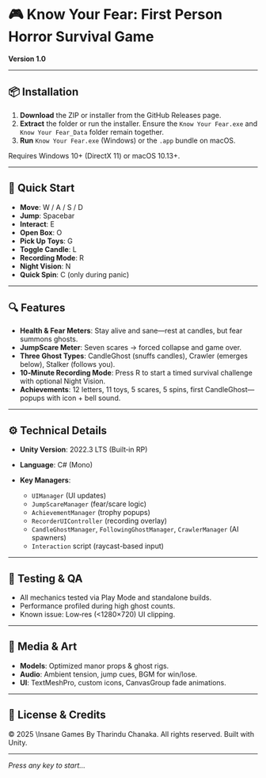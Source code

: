 # 🎮 Know Your Fear: First Person Horror Survival Game

**Version 1.0**

---

## 📦 Installation

1. **Download** the ZIP or installer from the GitHub Releases page.
2. **Extract** the folder or run the installer. Ensure the `Know Your Fear.exe` and `Know Your Fear_Data` folder remain together.
3. **Run** `Know Your Fear.exe` (Windows) or the `.app` bundle on macOS.

Requires Windows 10+ (DirectX 11) or macOS 10.13+.

---

## 🎯 Quick Start

* **Move**: W / A / S / D
* **Jump**: Spacebar
* **Interact**: E
* **Open Box**: O
* **Pick Up Toys**: G
* **Toggle Candle**: L
* **Recording Mode**: R
* **Night Vision**: N
* **Quick Spin**: C (only during panic)

---

## 🔍 Features

* **Health & Fear Meters**: Stay alive and sane—rest at candles, but fear summons ghosts.
* **JumpScare Meter**: Seven scares → forced collapse and game over.
* **Three Ghost Types**: CandleGhost (snuffs candles), Crawler (emerges below), Stalker (follows you).
* **10‑Minute Recording Mode**: Press R to start a timed survival challenge with optional Night Vision.
* **Achievements**: 12 letters, 11 toys, 5 scares, 5 spins, first CandleGhost—popups with icon + bell sound.

---

## ⚙️ Technical Details

* **Unity Version**: 2022.3 LTS (Built‑in RP)
* **Language**: C# (Mono)
* **Key Managers**:

  * `UIManager` (UI updates)
  * `JumpScareManager` (fear/scare logic)
  * `AchievementManager` (trophy popups)
  * `RecorderUIController` (recording overlay)
  * `CandleGhostManager`, `FollowingGhostManager`, `CrawlerManager` (AI spawners)
  * `Interaction` script (raycast-based input)

---

## 🧪 Testing & QA

* All mechanics tested via Play Mode and standalone builds.
* Performance profiled during high ghost counts.
* Known issue: Low‑res (<1280×720) UI clipping.

---

## 🎥 Media & Art

* **Models**: Optimized manor props & ghost rigs.
* **Audio**: Ambient tension, jump cues, BGM for win/lose.
* **UI**: TextMeshPro, custom icons, CanvasGroup fade animations.

---

## 📄 License & Credits

© 2025 \Insane Games By Tharindu Chanaka. All rights reserved.
Built with Unity.

---

*Press any key to start…*


